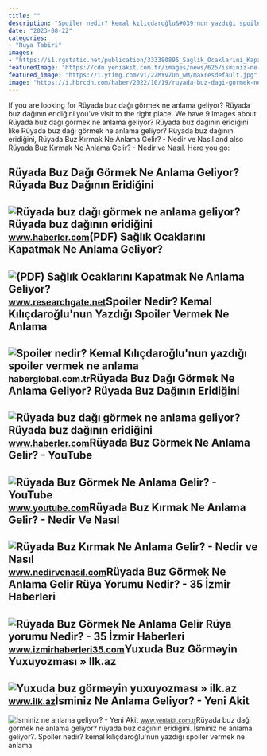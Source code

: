 ```yaml
---
title: ""
description: "Spoiler nedir? kemal kılıçdaroğlu&#039;nun yazdığı spoiler vermek ne anlama"
date: "2023-08-22"
categories:
- "Ruya Tabiri"
images:
- "https://i1.rgstatic.net/publication/333380895_Saglik_Ocaklarini_Kapatmak_Ne_Anlama_Geliyor/links/5ce991f9a6fdccc9ddcff0da/largepreview.png"
featuredImage: "https://cdn.yeniakit.com.tr/images/news/625/isminiz-ne-anlama-geliyor-h1461480279-e88bcb.jpg"
featured_image: "https://i.ytimg.com/vi/22MYvZUn_wM/maxresdefault.jpg"
image: "https://i.hbrcdn.com/haber/2022/10/19/ruyada-buz-dagi-gormek-ne-anlama-geliyor-ruyada-15370134_1804_m.jpg"
---
```


If you are looking for Rüyada buz dağı görmek ne anlama geliyor? Rüyada buz dağının eridiğini you've visit to the right place. We have 9 Images about Rüyada buz dağı görmek ne anlama geliyor? Rüyada buz dağının eridiğini like Rüyada buz dağı görmek ne anlama geliyor? Rüyada buz dağının eridiğini, Rüyada Buz Kırmak Ne Anlama Gelir? - Nedir ve Nasıl and also Rüyada Buz Kırmak Ne Anlama Gelir? - Nedir ve Nasıl. Here you go:

Rüyada Buz Dağı Görmek Ne Anlama Geliyor? Rüyada Buz Dağının Eridiğini
----------------------------------------------------------------------

 ![Rüyada buz dağı görmek ne anlama geliyor? Rüyada buz dağının eridiğini](https://i.hbrcdn.com/haber/2022/10/19/ruyada-buz-dagi-gormek-ne-anlama-geliyor-ruyada-15370134_6430_m.jpg) <small>www.haberler.com</small>(PDF) Sağlık Ocaklarını Kapatmak Ne Anlama Geliyor?
---------------------------------------------------

 ![(PDF) Sağlık Ocaklarını Kapatmak Ne Anlama Geliyor?](https://i1.rgstatic.net/publication/333380895_Saglik_Ocaklarini_Kapatmak_Ne_Anlama_Geliyor/links/5ce991f9a6fdccc9ddcff0da/largepreview.png) <small>www.researchgate.net</small>Spoiler Nedir? Kemal Kılıçdaroğlu'nun Yazdığı Spoiler Vermek Ne Anlama
----------------------------------------------------------------------

 ![Spoiler nedir? Kemal Kılıçdaroğlu'nun yazdığı spoiler vermek ne anlama](https://i.haberglobal.com.tr/storage/haber/2020/07/01/spoiler-nedir-kemal-kilicdaroglu-nun-yazdigi-spoiler-vermek-ne-anlama-geliyor_1593614003.jpg) <small>haberglobal.com.tr</small>Rüyada Buz Dağı Görmek Ne Anlama Geliyor? Rüyada Buz Dağının Eridiğini
----------------------------------------------------------------------

 ![Rüyada buz dağı görmek ne anlama geliyor? Rüyada buz dağının eridiğini](https://i.hbrcdn.com/haber/2022/10/19/ruyada-buz-dagi-gormek-ne-anlama-geliyor-ruyada-15370134_1804_m.jpg) <small>www.haberler.com</small>Rüyada Buz Görmek Ne Anlama Gelir? - YouTube
--------------------------------------------

 ![Rüyada Buz Görmek Ne Anlama Gelir? - YouTube](https://i.ytimg.com/vi/22MYvZUn_wM/maxresdefault.jpg) <small>www.youtube.com</small>Rüyada Buz Kırmak Ne Anlama Gelir? - Nedir Ve Nasıl
---------------------------------------------------

 ![Rüyada Buz Kırmak Ne Anlama Gelir? - Nedir ve Nasıl](https://www.nedirvenasil.com/wp-content/uploads/2016/01/Ruyada-Buz-Kirmak-660x330.jpg) <small>www.nedirvenasil.com</small>Rüyada Buz Görmek Ne Anlama Gelir Rüya Yorumu Nedir? - 35 İzmir Haberleri
-------------------------------------------------------------------------

 ![Rüyada Buz Görmek Ne Anlama Gelir Rüya yorumu Nedir? - 35 İzmir Haberleri](https://www.izmirhaberleri35.com/wp-content/uploads/2021/09/ruyada-buz-gormek-ne-anlama-gelir-ruya-yorumu-nedir.jpg) <small>www.izmirhaberleri35.com</small>Yuxuda Buz Görməyin Yuxuyozması » Ilk.az
----------------------------------------

 ![Yuxuda buz görməyin yuxuyozması » ilk.az](https://www.ilk.az/uploads/news-thumbs-900x600/yuxuda-buz-gormek-ne-anlama-gelir.jpg) <small>www.ilk.az</small>İsminiz Ne Anlama Geliyor? - Yeni Akit
--------------------------------------

 ![İsminiz ne anlama geliyor? - Yeni Akit](https://cdn.yeniakit.com.tr/images/news/625/isminiz-ne-anlama-geliyor-h1461480279-e88bcb.jpg) <small>www.yeniakit.com.tr</small>Rüyada buz dağı görmek ne anlama geliyor? rüyada buz dağının eridiğini. İsminiz ne anlama geliyor?. Spoiler nedir? kemal kılıçdaroğlu'nun yazdığı spoiler vermek ne anlama
